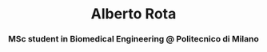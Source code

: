 <h1 align="center"> Alberto Rota</h1>
<h3 align="center">MSc student in Biomedical Engineering @ Politecnico di Milano</h3>

